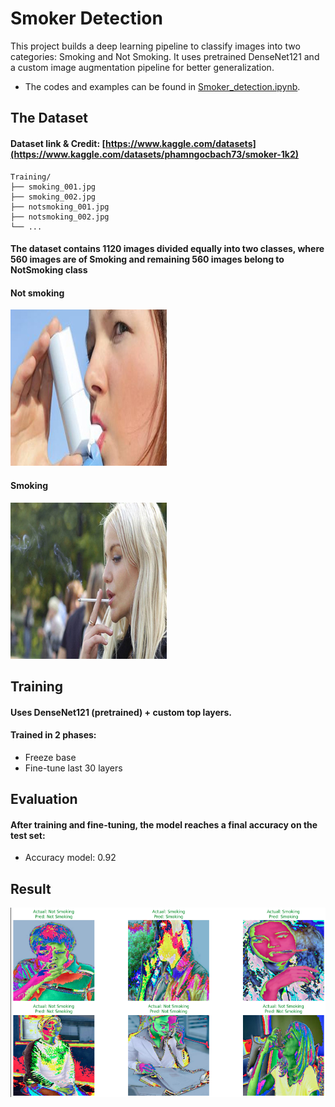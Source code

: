 # Smoker Detection
This project builds a deep learning pipeline to classify images into two categories: Smoking and Not Smoking. It uses pretrained DenseNet121 and a custom image augmentation pipeline for better generalization.
- The codes and examples can be found in [Smoker_detection.ipynb](https://github.com/bachPN73/Smoker-Detection/blob/main/Smoker_detection.ipynb).
## The Dataset
#### Dataset link & Credit: [https://www.kaggle.com/datasets](https://www.kaggle.com/datasets/phamngocbach73/smoker-1k2)
```
Training/
├── smoking_001.jpg
├── smoking_002.jpg
├── notsmoking_001.jpg
├── notsmoking_002.jpg
└── ...
```
#### The dataset contains 1120 images divided equally into two classes, where 560 images are of Smoking and remaining 560 images belong to NotSmoking class

#### Not smoking
![Result](Sample%20Data/notsmoking_0320.jpg)

#### Smoking
![Result](Sample%20Data/smoking_0464.jpg)

## Training
#### Uses DenseNet121 (pretrained) + custom top layers.
#### Trained in 2 phases:
- Freeze base
- Fine-tune last 30 layers
## Evaluation
#### After training and fine-tuning, the model reaches a final accuracy on the test set:
- Accuracy model: 0.92
## Result
![Result](Sample%20Data/Screenshot%202025-08-04%20102632.png)

